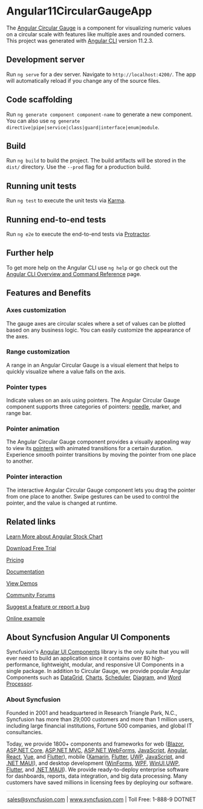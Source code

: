 # Angular11CircularGaugeApp

The [Angular Circular Gauge](https://www.syncfusion.com/angular-components/angular-circular-gauge?utm_source=github&utm_medium=listing&utm_campaign=angular-circular-gauge-github-samples) is a component for visualizing numeric values on a circular scale with features like multiple axes and rounded corners. This project was generated with [Angular CLI](https://github.com/angular/angular-cli) version 11.2.3.

## Development server

Run `ng serve` for a dev server. Navigate to `http://localhost:4200/`. The app will automatically reload if you change any of the source files.

## Code scaffolding

Run `ng generate component component-name` to generate a new component. You can also use `ng generate directive|pipe|service|class|guard|interface|enum|module`.

## Build

Run `ng build` to build the project. The build artifacts will be stored in the `dist/` directory. Use the `--prod` flag for a production build.

## Running unit tests

Run `ng test` to execute the unit tests via [Karma](https://karma-runner.github.io).

## Running end-to-end tests

Run `ng e2e` to execute the end-to-end tests via [Protractor](http://www.protractortest.org/).

## Further help

To get more help on the Angular CLI use `ng help` or go check out the [Angular CLI Overview and Command Reference](https://angular.io/cli) page.

## Features and Benefits

### Axes customization
The gauge axes are circular scales where a set of values can be plotted based on any business logic. You can easily customize the appearance of the axes.

### Range customization
A range in an Angular Circular Gauge is a visual element that helps to quickly visualize where a value falls on the axis.

### Pointer types
Indicate values on an axis using pointers. The Angular Circular Gauge component supports three categories of pointers: [needle](https://ej2.syncfusion.com/angular/documentation/circular-gauge/gauge-pointers#needle-pointershttps://ej2.syncfusion.com/angular/documentation/circular-gauge/gauge-pointers?utm_source=github&utm_medium=listing&utm_campaign=angular-circular-gauge-github-samples), marker, and range bar.

### Pointer animation
The Angular Circular Gauge component provides a visually appealing way to view its [pointers](https://ej2.syncfusion.com/angular/documentation/circular-gauge/gauge-pointers?utm_source=github&utm_medium=listing&utm_campaign=angular-circular-gauge-github-samples) with animated transitions for a certain duration. Experience smooth pointer transitions by moving the pointer from one place to another.

### Pointer interaction
The interactive Angular Circular Gauge component lets you drag the pointer from one place to another. Swipe gestures can be used to control the pointer, and the value is changed at runtime.

## Related links
[Learn More about Angular Stock Chart](https://www.syncfusion.com/angular-components/angular-circular-gauge?utm_source=github&utm_medium=listing&utm_campaign=angular-circular-gauge-github-samples)

[Download Free Trial](https://www.syncfusion.com/downloads/angular?utm_source=github&utm_medium=listing&utm_campaign=angular-circular-gauge-github-samples)

[Pricing](https://www.syncfusion.com/sales/teamlicense?utm_source=github&utm_medium=listing&utm_campaign=angular-circular-gauge-github-samples)

[Documentation](https://ej2.syncfusion.com/angular/documentation/circular-gauge/getting-started?utm_source=github&utm_medium=listing&utm_campaign=angular-circular-gauge-github-samples)

[View Demos](https://github.com/SyncfusionExamples/ej2-angular-11-circular-gauge?utm_source=github&utm_medium=listing&utm_campaign=angular-circular-gauge-github-samples)

[Community Forums](https://www.syncfusion.com/forums/angular-js2?utm_source=github&utm_medium=listing&utm_campaign=angular-circular-gauge-github-samples)

[Suggest a feature or report a bug](https://www.syncfusion.com/feedback/angular?utm_source=github&utm_medium=listing&utm_campaign=angular-circular-gauge-github-samples)

[Online example](https://ej2.syncfusion.com/angular/demos/#/bootstrap5/circular-gauge/default-functionalities?utm_source=github&utm_medium=listing&utm_campaign=angular-circular-gauge-github-samples)

## About Syncfusion Angular UI Components

Syncfusion's [Angular UI Components](https://www.syncfusion.com/angular-components?utm_source=github&utm_medium=listing&utm_campaign=angular-circular-gauge-github-samples) library is the only suite that you will ever need to build an application since it contains over 80 high-performance, lightweight, modular, and responsive UI Components in a single package. In addition to Circular Gauge, we provide popular Angular Components such as [DataGrid](https://www.syncfusion.com/angular-components/angular-grid?utm_source=github&utm_medium=listing&utm_campaign=angular-circular-gauge-github-samples), [Charts](https://www.syncfusion.com/angular-ui-components/angular-charts?utm_source=github&utm_medium=listing&utm_campaign=angular-circular-gauge-github-samples), [Scheduler](https://www.syncfusion.com/angular-components/angular-scheduler?utm_source=github&utm_medium=listing&utm_campaign=angular-circular-gauge-github-samples), [Diagram](https://www.syncfusion.com/angular-components/angular-diagram?utm_source=github&utm_medium=listing&utm_campaign=angular-circular-gauge-github-samples), and [Word Processor](https://www.syncfusion.com/angular-components/angular-word-processor?utm_source=github&utm_medium=listing&utm_campaign=angular-circular-gauge-github-samples).

### About Syncfusion
Founded in 2001 and headquartered in Research Triangle Park, N.C., Syncfusion has more than 29,000 customers and more than 1 million users, including large financial institutions, Fortune 500 companies, and global IT consultancies.

Today, we provide 1800+ components and frameworks for web ([Blazor](https://www.syncfusion.com/blazor-components?utm_source=github&utm_medium=listing&utm_campaign=angular-circular-gauge-github-samples), [ASP.NET Core](https://www.syncfusion.com/aspnet-core-ui-controls?utm_source=github&utm_medium=listing&utm_campaign=angular-circular-gauge-github-samples), [ASP.NET MVC](https://www.syncfusion.com/aspnet-mvc-ui-controls?utm_source=github&utm_medium=listing&utm_campaign=angular-circular-gauge-github-samples), [ASP.NET WebForms](https://www.syncfusion.com/jquery/aspnet-webforms-ui-controls?utm_source=github&utm_medium=listing&utm_campaign=angular-circular-gauge-github-samples), [JavaScript](https://www.syncfusion.com/javascript-ui-controls?utm_source=github&utm_medium=listing&utm_campaign=angular-circular-gauge-github-samples), [Angular](https://www.syncfusion.com/angular-components?utm_source=github&utm_medium=listing&utm_campaign=angular-circular-gauge-github-samples), [React](https://www.syncfusion.com/react-components?utm_source=github&utm_medium=listing&utm_campaign=angular-circular-gauge-github-samples), [Vue](https://www.syncfusion.com/vue-components?utm_source=github&utm_medium=listing&utm_campaign=angular-circular-gauge-github-samples), and [Flutter](https://www.syncfusion.com/flutter-widgets?utm_source=github&utm_medium=listing&utm_campaign=angular-circular-gauge-github-samples)), mobile ([Xamarin](https://www.syncfusion.com/xamarin-ui-controls?utm_source=github&utm_medium=listing&utm_campaign=angular-circular-gauge-github-samples), [Flutter](https://www.syncfusion.com/flutter-widgets?utm_source=github&utm_medium=listing&utm_campaign=angular-circular-gauge-github-samples), [UWP](https://www.syncfusion.com/uwp-ui-controls?utm_source=github&utm_medium=listing&utm_campaign=angular-circular-gauge-github-samples), [JavaScript](https://www.syncfusion.com/javascript-ui-controls?utm_source=github&utm_medium=listing&utm_campaign=angular-circular-gauge-github-samples), and [.NET MAUI](https://www.syncfusion.com/maui-controls?utm_source=github&utm_medium=listing&utm_campaign=angular-circular-gauge-github-samples)), and desktop development ([WinForms](https://www.syncfusion.com/winforms-ui-controls?utm_source=github&utm_medium=listing&utm_campaign=angular-circular-gauge-github-samples), [WPF](https://www.syncfusion.com/wpf-controls?utm_source=github&utm_medium=listing&utm_campaign=angular-circular-gauge-github-samples), [WinUI](https://www.syncfusion.com/winui-controls?utm_source=github&utm_medium=listing&utm_campaign=angular-circular-gauge-github-samples),[UWP](https://www.syncfusion.com/uwp-ui-controls?utm_source=github&utm_medium=listing&utm_campaign=angular-circular-gauge-github-samples), [Flutter](https://www.syncfusion.com/flutter-widgets?utm_source=github&utm_medium=listing&utm_campaign=angular-circular-gauge-github-samples), and [.NET MAUI](https://www.syncfusion.com/maui-controls?utm_source=github&utm_medium=listing&utm_campaign=angular-circular-gauge-github-samples)). We provide ready-to-deploy enterprise software for dashboards, reports, data integration, and big data processing. Many customers have saved millions in licensing fees by deploying our software.

<hr style="height:0.3px;border:none;color:lightgrey;background-color:lightgrey;" />

<p align="center">
<a href="mailto:sales@syncfusion.com?Subject=Syncfusion Angular Circular Gauge - GitHub" target="_top">sales@syncfusion.com</a> | <a href="https://www.syncfusion.com?utm_source=github&utm_medium=listing&utm_campaign=angular-circular-gauge-github-samples">www.syncfusion.com</a> | Toll Free: 1-888-9 DOTNET <br>
</p>